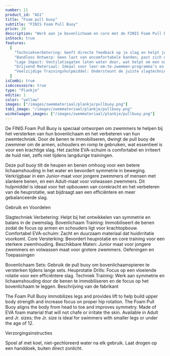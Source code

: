 ```yaml
---
number: 11
product_id: "AG1"
title: "Foam pull buoy"
subtitle: "FINIS Foam Pull Buoy"
price: 24
description: "Werk aan je bovenlichaam en core met de FINIS Foam Pull Buoy. Deze pull buoy immobiliseert de benen, waardoor je focus volledig op de armen en schouders ligt en je techniek en heuprotatie verbetert. Verkrijgbaar in maten voor zowel volwassenen als kinderen."
inStock: true
features:
  [
    "Techniekverbetering: Geeft directe feedback op je slag en helpt je gelijkmatige druk te behouden.",
    "Bandloos Ontwerp: Geen last van oncomfortabele banden; past zich natuurlijk aan de hand aan.",
    "Lage Impact: Ventilatiegaten laten water door, wat helpt om een natuurlijk watergevoel te behouden.",
    "Drijvend Materiaal: Ideaal voor leer-om-te-zwemmen-programma’s en openwaterzwemmen, want de peddels blijven drijven.",
    "Veelzijdige Trainingshulpmiddel: Ondersteunt de juiste slagtechniek voor alle vier de zwemslagen.",
  ]
isCombi: true
isAccessoire: true
type: "Plankje"
editie: 1
color: "yellow"
images: ["/images/zwemmateriaal/plankje/pullbuoy.png"]
tab1_image: "/images/zwemmateriaal/plankje/pullbuoy.png"
winkelwagen_images: ["/images/zwemmateriaal/plankje/pullbuoy.png"]
---
```


De FINIS Foam Pull Buoy is speciaal ontworpen om zwemmers te helpen bij het versterken van hun bovenlichaam en het verbeteren van hun zwemtechniek. Door de benen te immobiliseren, dwingt de pull buoy de zwemmer om de armen, schouders en romp te gebruiken, wat essentieel is voor een krachtige slag. Het zachte EVA-schuim is comfortabel en irriteert de huid niet, zelfs niet tijdens langdurige trainingen.

Deze pull buoy tilt de heupen en benen omhoog voor een betere lichaamshouding in het water en bevordert symmetrie in beweging. Verkrijgbaar in een Junior-maat voor jongere zwemmers of mensen met slankere benen, en een Adult-maat voor volwassen zwemmers. Dit hulpmiddel is ideaal voor het opbouwen van corekracht en het verbeteren van de heuprotatie, wat bijdraagt aan een efficiëntere en meer gebalanceerde slag.

Gebruik en Voordelen

Slagtechniek Verbetering: Helpt bij het ontwikkelen van symmetrie en balans in de zwemslag.
Bovenlichaam Training: Immobiliseert de benen zodat de focus op armen en schouders ligt voor krachtopbouw.
Comfortabel EVA-schuim: Zacht en duurzaam materiaal dat huidirritatie voorkomt.
Core Versterking: Bevordert heuprotatie en core training voor een sterkere zwemhouding.
Beschikbare Maten: Junior maat voor jongere zwemmers en volwassen maat voor grotere zwemmers.
Oefeningen en Toepassingen

Bovenlichaam Sets: Gebruik de pull buoy om bovenlichaamspieren te versterken tijdens lange sets.
Heuprotatie Drills: Focus op een vloeiende rotatie voor een efficiëntere slag.
Techniek Training: Werk aan symmetrie en lichaamshouding door de benen te immobiliseren en de focus op het bovenlichaam te leggen.
Beschrijving van de fabrikant

The Foam Pull Buoy immobilizes legs and provides lift to help build upper body strength and increase focus on proper hip rotation. The Foam Pull Buoy aligns the body from head to toe and improves symmetry. Made of EVA foam material that will not chafe or irritate the skin. Available in Adult and Jr. sizes; the Jr. size is ideal for swimmers with smaller legs or under the age of 12.

Verzorgingsinstructies

Spoel af met koel, niet-gechloreerd water na elk gebruik.
Laat drogen op een handdoek, buiten direct zonlicht.
